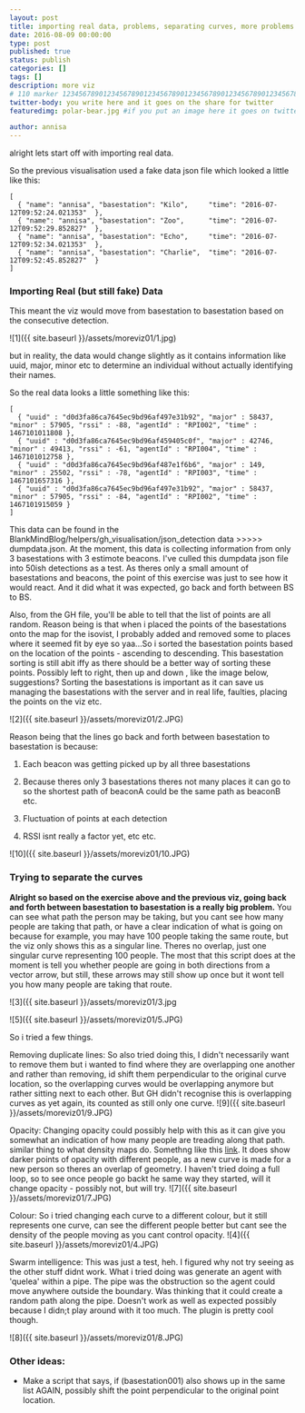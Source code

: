 ```yaml
---
layout: post
title: importing real data, problems, separating curves, more problems
date: 2016-08-09 00:00:00
type: post
published: true
status: publish
categories: []
tags: []
description: more viz
# 110 marker 1234567890123456789012345678901234567890123456789012345678901234567890123456789012345678901234567890123456789
twitter-body: you write here and it goes on the share for twitter
featuredimg: polar-bear.jpg #if you put an image here it goes on twitter too

author: annisa
---
```


alright lets start off with importing real data.

So the previous visualisation used a fake data json file which looked a little like this:

~~~
[
  { "name": "annisa", "basestation": "Kilo",     "time": "2016-07-12T09:52:24.021353"  },
  { "name": "annisa", "basestation": "Zoo",      "time": "2016-07-12T09:52:29.852827"  },
  { "name": "annisa", "basestation": "Echo",     "time": "2016-07-12T09:52:34.021353"  },
  { "name": "annisa", "basestation": "Charlie",  "time": "2016-07-12T09:52:45.852827"  }
]
~~~

### Importing Real (but still fake) Data

This meant the viz would move from basestation to basestation based on the consecutive detection. 

![1]({{ site.baseurl }}/assets/moreviz01/1.jpg) 

but in reality, the data would change slightly as it contains information like uuid, major, minor etc to determine an individual without actually identifying their names. 

So the real data looks a little something like this:

~~~
[
  { "uuid" : "d0d3fa86ca7645ec9bd96af497e31b92", "major" : 58437, "minor" : 57905, "rssi" : -88, "agentId" : "RPI002", "time" : 1467101011808 },
  { "uuid" : "d0d3fa86ca7645ec9bd96af459405c0f", "major" : 42746, "minor" : 49413, "rssi" : -61, "agentId" : "RPI004", "time" : 1467101012758 },
  { "uuid" : "d0d3fa86ca7645ec9bd96af487e1f6b6", "major" : 149,   "minor" : 25502, "rssi" : -78, "agentId" : "RPI003", "time" : 1467101657316 },
  { "uuid" : "d0d3fa86ca7645ec9bd96af497e31b92", "major" : 58437, "minor" : 57905, "rssi" : -84, "agentId" : "RPI002", "time" : 1467101915059 }
]
~~~

This data can be found in the BlankMindBlog/helpers/gh_visualisation/json_detection data >>>>> dumpdata.json. At the moment, this data is collecting information from only 3 basestations with 3 estimote beacons. I've culled this dumpdata json file into 50ish detections as a test. As theres only a small amount of basestations and beacons, the point of this exercise was just to see how it would react. And it did what it was expected, go back and forth between BS to BS.

Also, from the GH file, you'll be able to tell that the list of points are all random. Reason being is that when i placed the points of the basestations onto the map for the isovist, I probably added and removed some to places where it seemed fit by eye so yaa...So i sorted the basestation points based on the location of the points - ascending to descending. This basestation sorting is still abit iffy as there should be a better way of sorting these points. Possibly left to right, then up and down , like the image below, suggestions? Sorting the basestations is important as it can save us managing the basestations with the server and in real life, faulties, placing the points on the viz etc. 

![2]({{ site.baseurl }}/assets/moreviz01/2.JPG)

Reason being that the lines go back and forth between basestation to basestation is because:

1. Each beacon was getting picked up by all three basestations

2. Because theres only 3 basestations theres not many places it can go to so the shortest path of beaconA could be the same path as beaconB etc.

3. Fluctuation of points at each detection

4. RSSI isnt really a factor yet, etc etc. 

![10]({{ site.baseurl }}/assets/moreviz01/10.JPG)

### Trying to separate the curves
<b>Alright so based on the exercise above and the previous viz, going back and forth between basestation to basestation is a really big problem.</b> You can see what path the person may be taking, but you cant see how many people are taking that path, or have a clear indication of what is going on because for example, you may have 100 people taking the same route, but the viz only shows this as a singular line. Theres no overlap, just one singular curve representing 100 people. The most that this script does at the moment is tell you whether people are going in both directions from a vector arrow, but still, these arrows may still show up once but it wont tell you how many people are taking that route. 

![3]({{ site.baseurl }}/assets/moreviz01/3.jpg

![5]({{ site.baseurl }}/assets/moreviz01/5.JPG)

So i tried a few things.

Removing duplicate lines:
So also tried doing this, I didn't necessarily want to remove them but i wanted to find where they are overlapping one another and rather than removing, id shift them perpendicular to the original curve location, so the overlapping curves would be overlapping anymore but rather sitting next to each other. But GH didn't recognise this is overlapping curves as yet again, its counted as still only one curve. 
![9]({{ site.baseurl }}/assets/moreviz01/9.JPG)

Opacity:
Changing opacity could possibly help with this as it can give you somewhat an indication of how many people are treading along that path. similar thing to what density maps do. Somethng like this [link](http://3.bp.blogspot.com/-c1gS1YIJDpw/VL5oNJJWePI/AAAAAAAADFY/nhCNtpVOgJ4/s1600/mt_map_033.PNG). It does show darker points of opacity with different people, as a new curve is made for a new person so theres an overlap of geometry. I haven't tried doing a full loop, so to see once people go backt he same way they started, will it change opacity - possibly not, but will try.
![7]({{ site.baseurl }}/assets/moreviz01/7.JPG)

Colour:
So i tried changing each curve to a different colour, but it still represents one curve, can see the different people better but cant see the density of the people moving as you cant control opacity.
![4]({{ site.baseurl }}/assets/moreviz01/4.JPG)

Swarm intelligence:
This was just a test, heh. I figured why not try seeing as the other stuff didnt work. What i tried doing was generate an agent with 'quelea' within a pipe. The pipe was the obstruction so the agent could move anywhere outside the boundary. Was thinking that it could create a random path along the pipe. Doesn't work as well as expected possibly because I didn;t play around with it too much. The plugin is pretty cool though.

![8]({{ site.baseurl }}/assets/moreviz01/8.JPG)

### Other ideas:

* Make a script that says, if (basestation001) also shows up in the same list AGAIN, possibly shift the point perpendicular to the original point location.
